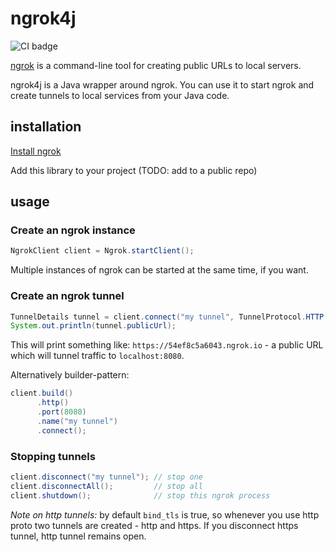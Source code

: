 # ngrok4j

![CI badge](https://github.com/mjg123/ngrok4j/workflows/Linux%20and%20Windows%20Tests/badge.svg)

[ngrok](https://ngrok.com/) is a command-line tool for creating public URLs to local servers. 

ngrok4j is a Java wrapper around ngrok. You can use it to start ngrok and  create tunnels to local services from your Java code.

## installation

[Install ngrok](https://ngrok.com/download) 

Add this library to your project (TODO: add to a public repo)

## usage

### Create an ngrok instance

```java
NgrokClient client = Ngrok.startClient();
``` 

Multiple instances of ngrok can be started at the same time, if you want.

### Create an ngrok tunnel

```java
TunnelDetails tunnel = client.connect("my tunnel", TunnelProtocol.HTTP, 8080);
System.out.println(tunnel.publicUrl);
``` 

This will print something like: `https://54ef8c5a6043.ngrok.io` - a public URL which will tunnel traffic to `localhost:8080`.

Alternatively builder-pattern:

```java
client.build()
      .http()
      .port(8080)
      .name("my tunnel")
      .connect();
```


### Stopping tunnels

```java
client.disconnect("my tunnel"); // stop one
client.disconnectAll();         // stop all
client.shutdown();              // stop this ngrok process
```

_Note on http tunnels:_ by default `bind_tls` is true, so whenever you use http proto two tunnels are created - http and https. If you disconnect https tunnel, http tunnel remains open.

 